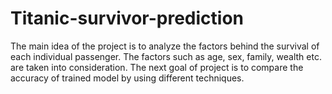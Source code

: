 # Titanic-survivor-prediction
The main idea of the project is to analyze the factors behind the survival of each individual passenger. The factors such as age, sex, family, wealth etc. are taken into consideration. The next goal of project is to compare the accuracy of trained model by using different techniques.
